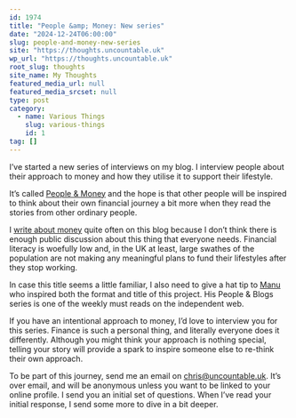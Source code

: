 ```yaml
---
id: 1974
title: "People &amp; Money: New series"
date: "2024-12-24T06:00:00"
slug: people-and-money-new-series
site: "https://thoughts.uncountable.uk"
wp_url: "https://thoughts.uncountable.uk"
root_slug: thoughts
site_name: My Thoughts
featured_media_url: null
featured_media_srcset: null
type: post
category:
  - name: Various Things
    slug: various-things
    id: 1
tag: []
---
```



<p>I&#8217;ve started a new series of interviews on my blog.  I interview people about their approach to money and how they utilise it to support their lifestyle.</p>



<p>It&#8217;s called <a href="/topic/people-and-money/">People &amp; Money</a> and the hope is that other people will be inspired to think about their own financial journey a bit more when they read the stories from other ordinary people.</p>



<p>I <a href="/thoughts-on/money/">write about money</a> quite often on this blog because I don&#8217;t think there is enough public discussion about this thing that everyone needs.  Financial literacy is woefully low and, in the UK at least, large swathes of the population are not making any meaningful plans to fund their lifestyles after they stop working.</p>



<p>In case this title seems a little familiar, I also need to give a hat tip to <a href="https://manuelmoreale.com/">Manu</a> who inspired both the format and title of this project.  His People &amp; Blogs series is one of the weekly must reads on the independent web.</p>



<p>If you have an intentional approach to money, I&#8217;d love to interview you for this series.  Finance is such a personal thing, and literally everyone does it differently.  Although you might think your approach is nothing special, telling your story will provide a spark to inspire someone else to re-think their own approach.</p>



<p>To be part of this journey, send me an email on <a href="mailto:chris@uncountable.uk">chris@uncountable.uk</a>.  It&#8217;s over email, and will be anonymous unless you want to be linked to your online profile.  I send you an initial set of questions.  When I&#8217;ve read your initial response, I send some more to dive in a bit deeper. </p>
